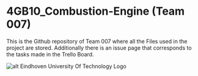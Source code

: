# 4GB10_Combustion-Engine (Team 007)
This is the Github repository of Team 007 where all the Files used in the project are stored.
Additionally there is an issue page that corresponds to the tasks made in the Trello Board. 

![alt Eindhoven University Of Technology Logo](https://seekvectorlogo.com/wp-content/uploads/2020/01/eindhoven-university-of-technology-tue-vector-logo.png)
